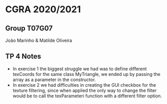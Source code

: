 # CGRA 2020/2021

## Group T07G07
João Marinho & Matilde Oliveira

## TP 4 Notes

- In exercise 1 the biggest struggle we had was to define different texCoords for the same class MyTriangle, we ended up by passing the array as a parameter in the constructor.  
- In exercise 2 we had difficulties in creating the GUI checkbox for the texture filtering, since when applied the only way to change the filter would be to call the  texParameteri function with a different filter option.